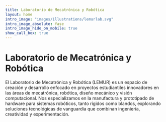 ```yaml
---
title: Laboratorio de Mecatrónica y Robótica
layout: home
intro_image: "images/illustrations/lemurlab.svg"
intro_image_absolute: fase
intro_image_hide_on_mobile: true
show_call_box: true
---
```


#  Laboratorio de Mecatrónica y Robótica

El Laboratorio de Mecatrónica y Robótica (LEMUR) es un espacio de creación y desarrollo enfocado en proyectos estudiantiles innovadores en las áreas de mecatrónica, robótica, diseño mecánico y visión computacional. Nos especializamos en la manufactura y prototipado de hardware para sistemas robóticos, tanto rígidos como blandos, explorando soluciones tecnológicas de vanguardia que combinan ingeniería, creatividad y experimentación.

